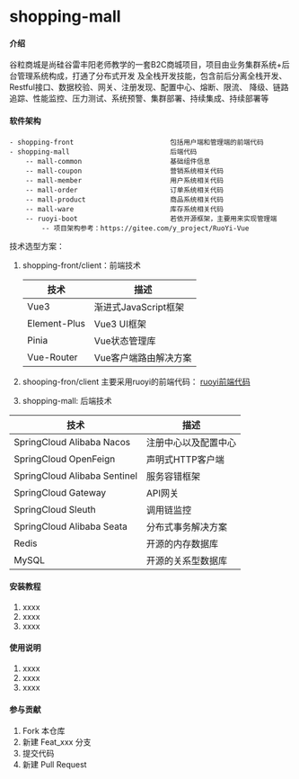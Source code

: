 # shopping-mall

#### 介绍
谷粒商城是尚硅谷雷丰阳老师教学的一套B2C商城项目，项目由业务集群系统+后台管理系统构成，打通了分布式开发
及全栈开发技能，包含前后分离全栈开发、Restful接口、数据校验、网关、注册发现、配置中心、熔断、限流、
降级、链路追踪、性能监控、压力测试、系统预警、集群部署、持续集成、持续部署等

#### 软件架构

```angular2html
- shopping-front                        包括用户端和管理端的前端代码
- shopping-mall                         后端代码
    -- mall-common                      基础组件信息
    -- mall-coupon                      营销系统相关代码
    -- mall-member                      用户系统相关代码
    -- mall-order                       订单系统相关代码
    -- mall-product                     商品系统相关代码
    -- mall-ware                        库存系统相关代码
    -- ruoyi-boot                       若依开源框架，主要用来实现管理端
        -- 项目架构参考：https://gitee.com/y_project/RuoYi-Vue

```
技术选型方案：
1. shopping-front/client：前端技术

   | 技术           | 描述              |
      |--------------|-----------------|
   | Vue3         | 渐进式JavaScript框架 |
   | Element-Plus | Vue3 UI框架       |
   | Pinia        | Vue状态管理库        |
   | Vue-Router   | Vue客户端路由解决方案    |


2. shooping-fron/client
   主要采用ruoyi的前端代码： [ruoyi前端代码](https://gitee.com/y_project/RuoYi-Vue)


3. shopping-mall: 后端技术

| 技术                           | 描述         |
   |------------------------------|------------|
| SpringCloud Alibaba Nacos    | 注册中心以及配置中心 |
| SpringCloud OpenFeign        | 声明式HTTP客户端 |
| SpringCloud Alibaba Sentinel | 服务容错框架     |
| SpringCloud Gateway          | API网关      |
| SpringCloud Sleuth           | 调用链监控      |
| SpringCloud Alibaba Seata    | 分布式事务解决方案  |
| Redis                        | 开源的内存数据库   |
| MySQL                        | 开源的关系型数据库  |



#### 安装教程

1.  xxxx
2.  xxxx
3.  xxxx

#### 使用说明

1.  xxxx
2.  xxxx
3.  xxxx

#### 参与贡献

1.  Fork 本仓库
2.  新建 Feat_xxx 分支
3.  提交代码
4.  新建 Pull Request